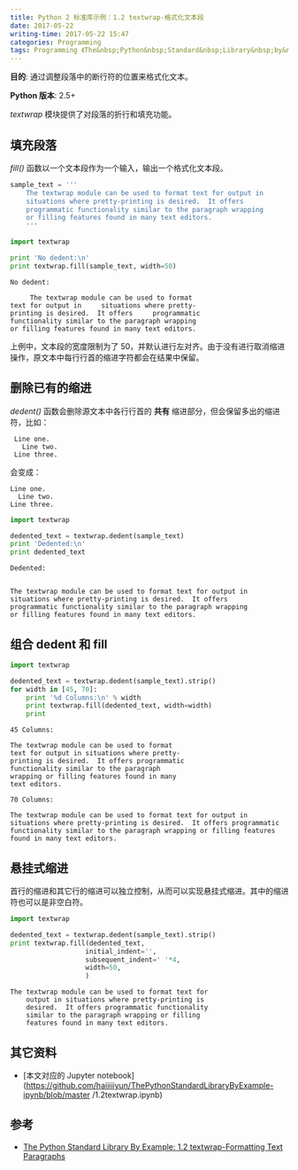 ```yaml
---
title: Python 2 标准库示例：1.2 textwrap-格式化文本段
date: 2017-05-22
writing-time: 2017-05-22 15:47
categories: Programming
tags: Programming 《The&nbsp;Python&nbsp;Standard&nbsp;Library&nbsp;by&nbsp;Example》 Python textwrap
---
```


**目的**: 通过调整段落中的断行符的位置来格式化文本。

**Python 版本**: 2.5+

*textwrap* 模块提供了对段落的折行和填充功能。

## 填充段落

*fill()* 函数以一个文本段作为一个输入，输出一个格式化文本段。


```python
sample_text = '''
    The textwrap module can be used to format text for output in
    situations where pretty-printing is desired.  It offers
    programmatic functionality similar to the paragraph wrapping
    or filling features found in many text editors.
    '''

import textwrap

print 'No dedent:\n'
print textwrap.fill(sample_text, width=50)
```

    No dedent:
    
         The textwrap module can be used to format
    text for output in     situations where pretty-
    printing is desired.  It offers     programmatic
    functionality similar to the paragraph wrapping
    or filling features found in many text editors.


上例中，文本段的宽度限制为了 50，并默认进行左对齐。由于没有进行取消缩进操作，原文本中每行行首的缩进字符都会在结果中保留。

## 删除已有的缩进

*dedent()* 函数会删除源文本中各行行首的 **共有** 缩进部分，但会保留多出的缩进符，比如：

```
 Line one.
   Line two.
 Line three.
```

会变成：

```
Line one.
  Line two.
Line three.
```


```python
import textwrap

dedented_text = textwrap.dedent(sample_text)
print 'Dedented:\n'
print dedented_text
```

    Dedented:
    
    
    The textwrap module can be used to format text for output in
    situations where pretty-printing is desired.  It offers
    programmatic functionality similar to the paragraph wrapping
    or filling features found in many text editors.
    


## 组合 dedent 和 fill


```python
import textwrap

dedented_text = textwrap.dedent(sample_text).strip()
for width in [45, 70]:
    print '%d Columns:\n' % width
    print textwrap.fill(dedented_text, width=width)
    print
```

    45 Columns:
    
    The textwrap module can be used to format
    text for output in situations where pretty-
    printing is desired.  It offers programmatic
    functionality similar to the paragraph
    wrapping or filling features found in many
    text editors.
    
    70 Columns:
    
    The textwrap module can be used to format text for output in
    situations where pretty-printing is desired.  It offers programmatic
    functionality similar to the paragraph wrapping or filling features
    found in many text editors.
    


## 悬挂式缩进

首行的缩进和其它行的缩进可以独立控制，从而可以实现悬挂式缩进。其中的缩进符也可以是非空白符。


```python
import textwrap

dedented_text = textwrap.dedent(sample_text).strip()
print textwrap.fill(dedented_text,
                   initial_indent='',
                   subsequent_indent=' '*4,
                   width=50,
                   )
```

    The textwrap module can be used to format text for
        output in situations where pretty-printing is
        desired.  It offers programmatic functionality
        similar to the paragraph wrapping or filling
        features found in many text editors.


## 其它资料

+ [本文对应的 Jupyter notebook](https://github.com/haiiiiiyun/ThePythonStandardLibraryByExample-ipynb/blob/master    /1.2textwrap.ipynb) 

## 参考

+ [The Python Standard Library By Example: 1.2 textwrap-Formatting Text Paragraphs](https://www.amazon.com/Python-Standard-Library-Example/dp/0321767349)
